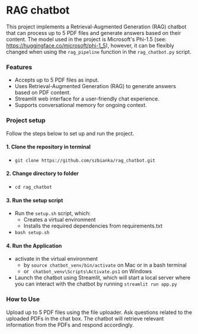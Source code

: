 # RAG chatbot

This project implements a Retrieval-Augmented Generation (RAG) chatbot that can process up to 5 PDF files and generate answers based on their content.
The model used in the project is Microsoft's Phi-1.5 (see: https://huggingface.co/microsoft/phi-1_5), however, it can be flexibly changed when using the ```rag_pipeline``` function in the ```rag_chatbot.py``` script.

### Features
- Accepts up to 5 PDF files as input.
- Uses Retrieval-Augmented Generation (RAG) to generate answers based on PDF content.
- Streamlit web interface for a user-friendly chat experience.
- Supports conversational memory for ongoing context.

### Project setup
Follow the steps below to set up and run the project.

#### 1. Clone the repository in terminal
  - ``` git clone https://github.com/szbianka/rag_chatbot.git ```
#### 2. Change directory to folder
  - ```cd rag_chatbot```
#### 3. Run the setup script
  - Run the ```setup.sh``` script, which:
    - Creates a virtual environment
    - Installs the required dependencies from requirements.txt
  - ```bash setup.sh```
#### 4. Run the Application
  - activate in the virtual environment
    - by ``` source chatbot_venv/bin/activate ``` on Mac or in a bash terminal
    - or ``` chatbot_venv\Scripts\Activate.ps1``` on Windows
  - Launch the chatbot using Streamlit, which will start a local server where you can interact with the chatbot by running ```streamlit run app.py```

### How to Use
Upload up to 5 PDF files using the file uploader.
Ask questions related to the uploaded PDFs in the chat box.
The chatbot will retrieve relevant information from the PDFs and respond accordingly.
